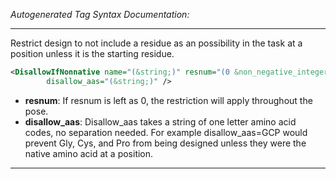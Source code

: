 _Autogenerated Tag Syntax Documentation:_

---
Restrict design to not include a residue as an possibility in the task at a position unless it is the starting residue.

```xml
<DisallowIfNonnative name="(&string;)" resnum="(0 &non_negative_integer;)"
        disallow_aas="(&string;)" />
```

-   **resnum**: If resnum is left as 0, the restriction will apply throughout the pose.
-   **disallow_aas**: Disallow_aas takes a string of one letter amino acid codes, no separation needed. For example disallow_aas=GCP would prevent Gly, Cys, and Pro from being designed unless they were the native amino acid at a position.

---
